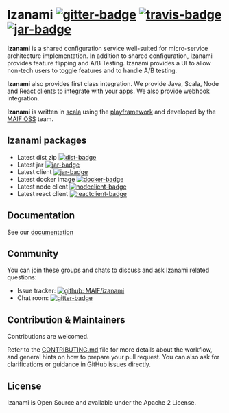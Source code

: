 # Izanami [![gitter-badge][]][gitter] [![travis-badge][]][travis] [![jar-badge][]][jar]

[travis]:               https://travis-ci.org/MAIF/izanami
[travis-badge]:         https://travis-ci.org/MAIF/izanami.svg?branch=master
[gitter]:               https://gitter.im/MAIF/izanami
[gitter-badge]:         https://badges.gitter.im/MAIF/izanami.svg
[dist]:                 https://bintray.com/maif/binaries/izanami-dist/_latestVersion
[dist-badge]:           https://api.bintray.com/packages/maif/binaries/izanami-dist/images/download.svg
[jar]:                  https://bintray.com/maif/binaries/izanami.jar/_latestVersion
[jar-badge]:            https://api.bintray.com/packages/maif/binaries/izanami.jar/images/download.svg
[client]:               https://bintray.com/maif/maven/izanami-client/_latestVersion
[client-badge]:         https://api.bintray.com/packages/maif/maven/izanami-client/images/download.svg
[nodeclient]:           https://badge.fury.io/js/izanami-node
[nodeclient-badge]:     https://badge.fury.io/js/izanami-node.svg
[reactclient]:          https://badge.fury.io/js/react-izanami
[reactclient-badge]:    https://badge.fury.io/js/react-izanami.svg
[docker]:               https://bintray.com/maif/docker/izanami/_latestVersion
[docker-badge]:         https://api.bintray.com/packages/maif/docker/izanami/images/download.svg


**Izanami** is a shared configuration service well-suited for micro-service architecture implementation. In addition to shared configuration, Izanami provides feature flipping and A/B Testing. Izanami provides a UI to allow non-tech users to toggle features and to handle A/B testing.

**Izanami** also provides first class integration. We provide Java, Scala, Node and React clients to integrate with your apps. We also provide webhook integration.

**Izanami** is written in [scala](https://www.scala-lang.org/) using the [playframework](https://www.playframework.com/) and developed by the <a href="https://maif.github.io" target="_blank">MAIF OSS</a> team. 

## Izanami packages  

- Latest dist zip [![dist-badge][]][dist]  
- Latest jar [![jar-badge][]][jar] 
- Latest client [![jar-badge][]][jar] 
- Latest docker image [![docker-badge][]][docker]
- Latest node client [![nodeclient-badge][]][nodeclient] 
- Latest react client [![reactclient-badge][]][reactclient]

## Documentation 

See our [documentation](https://maif.github.io/izanami)

## Community

You can join these groups and chats to discuss and ask Izanami related questions:

- Issue tracker: [![github: MAIF/izanami](https://img.shields.io/github/issues/MAIF/izanami.svg)](https://github.com/MAIF/izanami/issues)
- Chat room: [![gitter-badge][]][gitter]
 

## Contribution & Maintainers 

Contributions are welcomed. 

Refer to the [CONTRIBUTING.md](https://github.com/MAIF/otoroshi/blob/master/.github/CONTRIBUTING.md) file for more details about the workflow,
and general hints on how to prepare your pull request. You can also ask for clarifications or guidance in GitHub issues directly.

## License 

Izanami is Open Source and available under the Apache 2 License.
